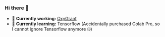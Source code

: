 ### Hi there 👋

- 🔭 **Currently working:** [OxyGrant](https://github.com/Pen-Source/OxyGrant)
- 🌱 **Currently learning:** Tensorflow (Accidentally purchased Colab Pro, so I cannot ignore Tensorflow anymore 🤐)

